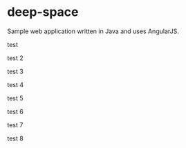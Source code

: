 # deep-space
Sample web application written in Java and uses AngularJS.

test

test 2

test 3

test 4

test 5

test 6

test 7

test 8
